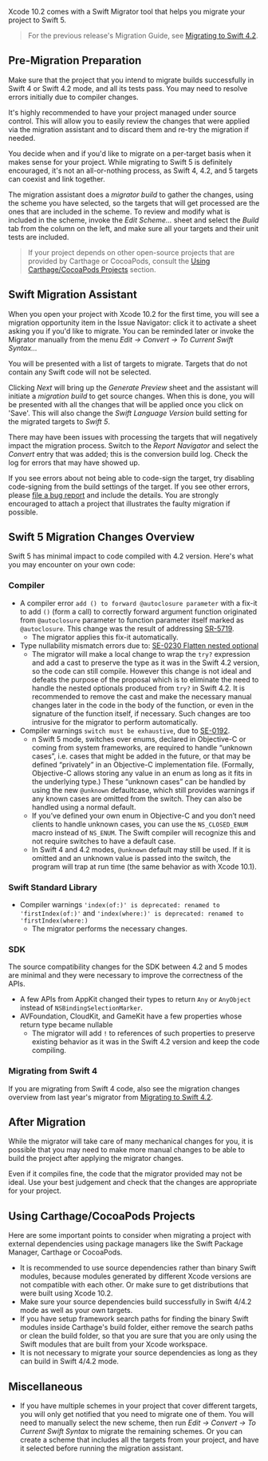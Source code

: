 Xcode 10.2 comes with a Swift Migrator tool that helps you migrate your project to Swift 5.

> For the previous release's Migration Guide, see [Migrating to Swift 4.2](/migration-guide-swift4.2).

## Pre-Migration Preparation

Make sure that the project that you intend to migrate builds successfully in Swift 4 or Swift 4.2 mode, and all its tests pass. You may need to resolve errors initially due to compiler changes.

It's highly recommended to have your project managed under source control. This will allow you to easily review the changes that were applied via the migration assistant and to discard them and re-try the migration if needed.

You decide when and if you'd like to migrate on a per-target basis when it makes sense for your project. While migrating to Swift 5 is definitely encouraged, it's not an all-or-nothing process, as Swift 4, 4.2, and 5 targets can coexist and link together.

The migration assistant does a *migrator build* to gather the changes, using the scheme you have selected, so the targets that will get processed are the ones that are included in the scheme. To review and modify what is included in the scheme, invoke the *Edit Scheme...* sheet and select the *Build* tab from the column on the left, and make sure all your targets and their unit tests are included.

> If your project depends on other open-source projects that are provided by Carthage or CocoaPods, consult the [Using Carthage/CocoaPods Projects](#using-carthagecocoapods-projects) section.

## Swift Migration Assistant

When you open your project with Xcode 10.2 for the first time, you will see a migration opportunity item in the Issue Navigator: click it to activate a sheet asking you if you'd like to migrate. You can be reminded later or invoke the Migrator manually from the menu *Edit -> Convert -> To Current Swift Syntax...*

You will be presented with a list of targets to migrate. Targets that do not contain any Swift code will not be selected.

Clicking *Next* will bring up the *Generate Preview* sheet and the assistant will initiate a *migration build* to get source changes. When this is done, you will be presented with all the changes that will be applied once you click on 'Save'. This will also change the *Swift Language Version* build setting for the migrated targets to *Swift 5*.

There may have been issues with processing the targets that will negatively impact the migration process. Switch to the *Report Navigator* and select the *Convert* entry that was added; this is the conversion build log. Check the log for errors that may have showed up.

If you see errors about not being able to code-sign the target, try disabling code-signing from the build settings of the target. If you see other errors, please [file a bug report](https://bugreport.apple.com) and include the details. You are strongly encouraged to attach a project that illustrates the faulty migration if possible.

## Swift 5 Migration Changes Overview

Swift 5 has minimal impact to code compiled with 4.2 version. Here's what you may encounter on your own code:

### Compiler

* A compiler error `add () to forward @autoclosure parameter` with a fix-it to add `()` (form a call) to correctly forward argument function originated from `@autoclosure` parameter to function parameter itself marked as `@autoclosure`. This change was the result of addressing [SR-5719](https://bugs.swift.org/browse/SR-5719).
	* The migrator applies this fix-it automatically.
* Type nullability mismatch errors due to: [SE-0230 Flatten nested optional](https://github.com/swiftlang/swift-evolution/blob/main/proposals/0230-flatten-optional-try.md)
	* The migrator will make a local change to wrap the `try?` expression and add a cast to preserve the type as it was in the Swift 4.2 version, so the code can still compile. However this change is not ideal and defeats the purpose of the proposal which is to eliminate the need to handle the nested optionals produced from `try?` in Swift 4.2. It is recommended to remove the cast and make the necessary manual changes later in the code in the body of the function, or even in the signature of the function itself, if necessary. Such changes are too intrusive for the migrator to perform automatically.
* Compiler warnings `switch must be exhaustive`, due to [SE-0192](https://github.com/swiftlang/swift-evolution/blob/main/proposals/0192-non-exhaustive-enums.md).
	* n Swift 5 mode, switches over enums, declared in Objective-C or coming from system frameworks, are required to handle “unknown cases”, i.e. cases that might be added in the future, or that may be defined “privately” in an Objective-C implementation file. (Formally, Objective-C allows storing any value in an enum as long as it fits in the underlying type.) These “unknown cases” can be handled by using the new `@unknown` defaultcase, which still provides warnings if any known cases are omitted from the switch. They can also be handled using a normal default.
	* If you’ve defined your own enum in Objective-C and you don’t need clients to handle unknown cases, you can use the `NS_CLOSED_ENUM` macro instead of `NS_ENUM`. The Swift compiler will recognize this and not require switches to have a default case.
	* In Swift 4 and 4.2 modes, `@unknown` default may still be used. If it is omitted and an unknown value is passed into the switch, the program will trap at run time (the same behavior as with Xcode 10.1).

### Swift Standard Library

* Compiler warnings `'index(of:)' is deprecated: renamed to 'firstIndex(of:)'` and `'index(where:)' is deprecated: renamed to 'firstIndex(where:)`
	* The migrator performs the necessary changes.

### SDK

The source compatibility changes for the SDK between 4.2 and 5 modes are minimal and they were necessary to improve the correctness of the APIs.

* A few APIs from AppKit changed their types to return `Any` or `AnyObject` instead of `NSBindingSelectionMarker`.
* AVFoundation, CloudKit, and GameKit have a few properties whose return type became nullable
	* The migrator will add `!` to references of such properties to preserve existing behavior as it was in the Swift 4.2 version and keep the code compiling.

### Migrating from Swift 4

If you are migrating from Swift 4 code, also see the migration changes overview from last year's migrator from [Migrating to Swift 4.2](/migration-guide-swift4.2/#swift-42-migration-changes-overview).

## After Migration

While the migrator will take care of many mechanical changes for you, it is possible that you may need to make more manual changes to be able to build the project after applying the migrator changes.

Even if it compiles fine, the code that the migrator provided may not be ideal. Use your best judgement and check that the changes are appropriate for your project.

## Using Carthage/CocoaPods Projects

Here are some important points to consider when migrating a project with external dependencies using package managers like the Swift Package Manager, Carthage or CocoaPods.

* It is recommended to use source dependencies rather than binary Swift modules, because modules generated by different Xcode versions are not compatible with each other. Or make sure to get distributions that were built using Xcode 10.2.
* Make sure your source dependencies build successfully in Swift 4/4.2 mode as well as your own targets.
* If you have setup framework search paths for finding the binary Swift modules inside Carthage's build folder, either remove the search paths or clean the build folder, so that you are sure that you are only using the Swift modules that are built from your Xcode workspace.
* It is not necessary to migrate your source dependencies as long as they can build in Swift 4/4.2 mode.

## Miscellaneous

* If you have multiple schemes in your project that cover different targets, you will only get notified that you need to migrate one of them.  You will need to manually select the new scheme, then run *Edit -> Convert -> To Current Swift Syntax* to migrate the remaining schemes. Or you can create a scheme that includes all the targets from your project, and have it selected before running the migration assistant.
